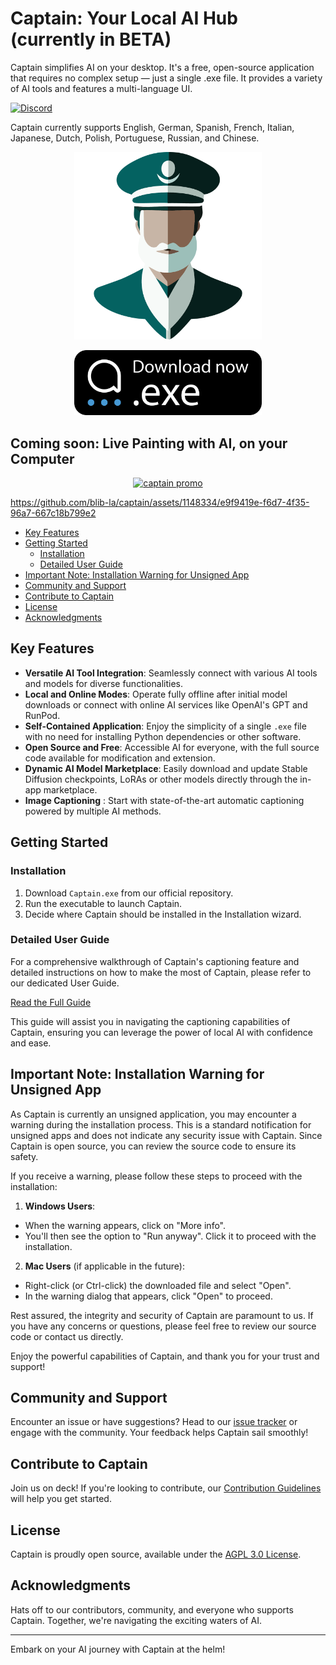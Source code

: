 # Captain: Your Local AI Hub (currently in BETA)

Captain simplifies AI on your desktop. It's a free, open-source application that requires no complex
setup — just a single .exe file. It provides a variety of AI tools and features a multi-language UI.

[![Discord](https://img.shields.io/discord/1091306623819059300?color=7289da&label=Discord&logo=discord&logoColor=fff&style=for-the-badge)](https://discord.com/invite/m3TBB9XEkb)

Captain currently supports English, German, Spanish, French, Italian, Japanese, Dutch, Polish,
Portuguese, Russian, and Chinese.

<p align="center">
    <img src="./docs/logo.png" alt="Download Captain" width="300">
</p>

<!-- releases -->
<p align="center">
  <a href="https://github.com/blib-la/captain/releases/download/v1.0.0-alpha.7/Captain-Setup-1.0.0-alpha.7.exe">
    <img src="./docs/download.svg" alt="Download Captain" width="300">
  </a>
</p>
<!-- releasesstop -->

## Coming soon: Live Painting with AI, on your Computer

<p align="center">
    <a href="https://www.youtube.com/watch?v=EbZMRe1Xgww"><img src="https://github.com/blib-la/captain/assets/1148334/24ffe548-6348-4517-9921-3a234f1e2705" alt="captain promo" /></a>
</p>

https://github.com/blib-la/captain/assets/1148334/e9f9419e-f6d7-4f35-96a7-667c18b799e2

<!-- toc -->

- [Key Features](#key-features)
- [Getting Started](#getting-started)
  * [Installation](#installation)
  * [Detailed User Guide](#detailed-user-guide)
- [Important Note: Installation Warning for Unsigned App](#important-note-installation-warning-for-unsigned-app)
- [Community and Support](#community-and-support)
- [Contribute to Captain](#contribute-to-captain)
- [License](#license)
- [Acknowledgments](#acknowledgments)

<!-- tocstop -->

## Key Features

-   **Versatile AI Tool Integration**: Seamlessly connect with various AI tools and models for
    diverse functionalities.
-   **Local and Online Modes**: Operate fully offline after initial model downloads or connect with
    online AI services like OpenAI's GPT and RunPod.
-   **Self-Contained Application**: Enjoy the simplicity of a single `.exe` file with no need for
    installing Python dependencies or other software.
-   **Open Source and Free**: Accessible AI for everyone, with the full source code available for
    modification and extension.
-   **Dynamic AI Model Marketplace**: Easily download and update Stable Diffusion checkpoints, LoRAs
    or other models directly through the in-app marketplace.
-   **Image Captioning** : Start with state-of-the-art automatic captioning powered by multiple AI
    methods.

## Getting Started

### Installation

1. Download `Captain.exe` from our official repository.
2. Run the executable to launch Captain.
3. Decide where Captain should be installed in the Installation wizard.

### Detailed User Guide

For a comprehensive walkthrough of Captain's captioning feature and detailed instructions on how to
make the most of Captain, please refer to our dedicated User Guide.

[Read the Full Guide](./docs/GUIDE.md)

This guide will assist you in navigating the captioning capabilities of Captain, ensuring you can
leverage the power of local AI with confidence and ease.

## Important Note: Installation Warning for Unsigned App

As Captain is currently an unsigned application, you may encounter a warning during the installation
process. This is a standard notification for unsigned apps and does not indicate any security issue
with Captain. Since Captain is open source, you can review the source code to ensure its safety.

If you receive a warning, please follow these steps to proceed with the installation:

1. **Windows Users**:

-   When the warning appears, click on "More info".
-   You'll then see the option to "Run anyway". Click it to proceed with the installation.

2. **Mac Users** (if applicable in the future):

-   Right-click (or Ctrl-click) the downloaded file and select "Open".
-   In the warning dialog that appears, click "Open" to proceed.

Rest assured, the integrity and security of Captain are paramount to us. If you have any concerns or
questions, please feel free to review our source code or contact us directly.

Enjoy the powerful capabilities of Captain, and thank you for your trust and support!

## Community and Support

Encounter an issue or have suggestions? Head to our
[issue tracker](https://github.com/blib-la/captain/issues) or engage with the community. Your
feedback helps Captain sail smoothly!

## Contribute to Captain

Join us on deck! If you're looking to contribute, our
[Contribution Guidelines](./.github/CONTRIBUTING.md) will help you get started.

## License

Captain is proudly open source, available under the [AGPL 3.0 License](./LICENSE).

## Acknowledgments

Hats off to our contributors, community, and everyone who supports Captain. Together, we're
navigating the exciting waters of AI.

---

Embark on your AI journey with Captain at the helm!
